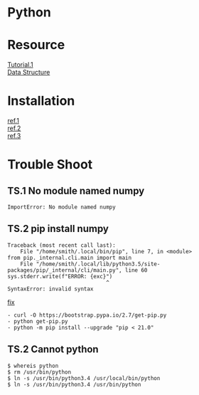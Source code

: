 # Python

# Resource

[Tutorial.1](https://docs.python.org/3/tutorial/appetite.html) <br/>
[Data Structure](https://www.tutorialspoint.com/python_data_structure/index.htm) <br/>

# Installation

[ref.1](https://www.itread01.com/content/1541040331.html) <br/>
[ref.2](https://nbanzyme.medium.com/how-to-install-python3-in-ubuntu-16-04-19656ce4d326)<br/>
[ref.3](https://www.digitalocean.com/community/tutorials/how-to-install-python-3-and-set-up-a-local-programming-environment-on-ubuntu-16-04)

# Trouble Shoot
## TS.1 No module named numpy

```text
ImportError: No module named numpy
```

## TS.2 pip install numpy

```text
Traceback (most recent call last):
    File "/home/smith/.local/bin/pip", line 7, in <module>
from pip._internal.cli.main import main
    File "/home/smith/.local/lib/python3.5/site-packages/pip/_internal/cli/main.py", line 60
sys.stderr.write(f"ERROR: {exc}")
                               ^
SyntaxError: invalid syntax
```

[fix](https://stackoverflow.com/questions/65869296/installing-pip-is-not-working-in-bitbucket-ci/65871131#65871131)

```text
- curl -O https://bootstrap.pypa.io/2.7/get-pip.py
- python get-pip.py
- python -m pip install --upgrade "pip < 21.0"
```

## TS.2 Cannot python

```text
$ whereis python
$ rm /usr/bin/python
$ ln -s /usr/bin/python3.4 /usr/local/bin/python
$ ln -s /usr/bin/python3.4 /usr/bin/python
```



